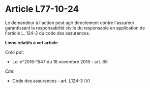 # Article L77-10-24

Le demandeur à l'action peut agir directement contre l'assureur garantissant la responsabilité civile du responsable en
application de l'article L. 124-3 du code des assurances.

**Liens relatifs à cet article**

_Créé par_:

  - Loi n°2016-1547 du 18 novembre 2016 - art. 85

_Cite_:

  - Code des assurances - art. L124-3 (V)
